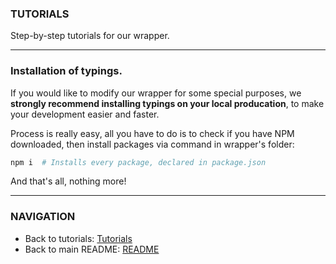 <h3>
    TUTORIALS
</h3>

<p>
    Step-by-step tutorials for our wrapper.
</p>

<hr />

<h3>
    Installation of typings.
</h3>

<p>
    If you would like to modify our wrapper for some special purposes, we <b>strongly recommend installing typings on your local producation</b>, to make your development easier and faster.
</p>

<p>
    Process is really easy, all you have to do is to check if you have NPM downloaded, then install packages via command in wrapper's folder:
</p>

```powershell
npm i  # Installs every package, declared in package.json
```

<p>
    And that's all, nothing more!
</p>

<hr />

<h3>
    NAVIGATION
</h3>

- Back to tutorials: <a href="/docs/tutorials/index.md.md">Tutorials</a> 
- Back to main README: <a href="/README.md">README</a> 